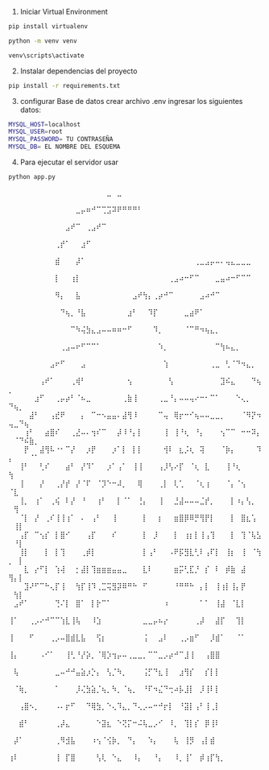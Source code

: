 1) Iniciar Virtual Environment

```bash
pip install virtualenv
```
   
```bash
python -m venv venv
```
   
```bash
venv\scripts\activate
```

2) Instalar dependencias del proyecto

```bash
pip install -r requirements.txt
```

3) configurar Base de datos
   crear archivo .env 
   ingresar los siguientes datos:

```bash
MYSQL_HOST=localhost
MYSQL_USER=root
MYSQL_PASSWORD= TU CONTRASEÑA
MYSQL_DB= EL NOMBRE DEL ESQUEMA
```

4) Para ejecutar el servidor usar 

```bash
python app.py                   
```
⠀⠀⠀⠀⠀⠀⠀⠀⠀⠀⠀⠀⠀⠀⠀⠀⠀⠀⠀⣀⠀⣀⠀⠀⠀⠀⠀⠀⠀⠀⠀⠀⠀⠀⠀⠀⠀⠀⠀⠀⠀⠀⠀⠀⠀⠀⠀⠀⠀⠀⠀⠀⠀⠀⠀
⠀⠀⠀⠀⠀⠀⠀⠀⠀⠀⠀⠀⠀⣀⡤⠶⠚⠉⢉⣩⠽⠟⠛⠛⠛⠃⠀⠀⠀⠀⠀⠀⠀⠀⠀⠀⠀⠀⠀⠀⠀⠀⠀⠀⠀⠀⠀⠀⠀⠀⠀⠀⠀⠀⠀
⠀⠀⠀⠀⠀⠀⠀⠀⠀⠀⠀⣠⠞⠉⠀⢀⣠⠞⠉⠀⠀⠀⠀⠀⠀⠀⠀⠀⠀⠀⠀⠀⠀⠀⠀⠀⠀⠀⠀⠀⠀⠀⠀⠀⠀⠀⠀⠀⠀⠀⠀⠀⠀⠀⠀
⠀⠀⠀⠀⠀⠀⠀⠀⠀⢀⡞⠁⠀⠀⣰⠋⠀⠀⠀⠀⠀⠀⠀⠀⠀⠀⠀⠀⠀⠀⠀⠀⠀⠀⠀⠀⠀⠀⠀⠀⠀⠀⠀⠀⠀⠀⠀⠀⠀⠀⠀⠀⠀⠀⠀
⠀⠀⠀⠀⠀⠀⠀⠀⠀⣾⠀⠀⠀⡼⠁⠀⠀⠀⠀⠀⠀⠀⠀⠀⠀⠀⠀⠀⠀⠀⠀⠀⠀⠀⠀⠀⢀⣀⣠⡤⠤⠄⢤⣄⣀⣀⣀⠀⠀⠀⠀⠀⠀⠀⠀
⠀⠀⠀⠀⠀⠀⠀⠀⠀⡇⠀⠀⢰⡇⠀⠀⠀⠀⠀⠀⠀⠀⠀⠀⠀⠀⠀⠀⠀⠀⠀⢀⣠⠴⠒⠋⠉⠀⠀⠀⣀⣤⠴⠒⠋⠉⠉⠀⠀⠀⠀⠀⠀⠀⠀
⠀⠀⠀⠀⠀⠀⠀⠀⠀⠻⡄⠀⠀⣧⠀⠀⠀⠀⠀⠀⠀⠀⠀⠀⣠⠞⢳⡄⢀⡴⠚⠉⠀⠀⠀⠀⠀⣠⠴⠚⠉⠀⠀⠀⠀⠀⠀⠀⠀⠀⠀⠀⠀⠀⠀
⠀⠀⠀⠀⠀⠀⠀⠀⠀⠀⠙⢦⡀⠘⣧⠀⠀⠀⠀⠀⠀⠀⠀⣰⠃⠀⠀⠹⡏⠀⠀⠀⠀⠀⣀⣴⠟⠁⠀⠀⠀⠀⠀⠀⠀⠀⠀⠀⠀⠀⠀⠀⠀⠀⠀
⠀⠀⠀⠀⠀⠀⠀⠀⠀⠀⠀⠀⠉⠳⢬⣳⣄⣠⠤⠤⠶⠶⠒⠋⠀⠀⠀⠀⠹⡀⠀⠀⠀⠀⠈⠉⠛⠲⢦⣄⡀⠀⠀⠀⠀⠀⠀⠀⠀⠀⠀⠀⠀⠀⠀
⠀⠀⠀⠀⠀⠀⠀⠀⠀⠀⢀⣠⠤⠖⠋⠉⠉⠁⠀⠀⠀⠀⠀⠀⠀⠀⠀⠀⠀⠱⡀⠀⠀⠀⠀⠀⠀⠀⠀⠀⠉⢳⠦⣄⡀⠀⠀⠀⠀⠀⠀⠀⠀⠀⠀
⠀⠀⠀⠀⠀⠀⠀⠀⣠⠖⠋⠀⠀⠀⣠⠀⠀⠀⠀⠀⠀⠀⠀⠀⠀⠀⠀⠀⠀⠀⢱⠀⠀⠀⠀⠀⠀⠀⠀⢀⣀⠀⢃⠈⠙⠲⣄⡀⠀⠀⠀⠀⠀⠀⠀
⠀⠀⠀⠀⠀⠀⢠⠞⠁⠀⠀⠀⢀⢾⠃⠀⠀⠀⠀⠀⠀⠀⠀⢢⠀⠀⠀⠀⠀⠀⠀⢣⠀⠀⠀⠀⠀⠀⠀⠀⠀⣹⠮⣄⠀⠀⠀⠙⢦⡀⠀⠀⠀⠀⠀
⠀⠀⠀⠀⠀⣰⠋⠀⠀⢀⡤⡴⠃⠈⠦⣀⠀⠀⠀⠀⠀⠀⢀⣷⢸⠀⠀⠀⠀⢀⣀⠘⡄⠤⠤⢤⠔⠒⠂⠉⠁⠀⠀⠀⠑⢄⡀⠀⠀⠙⢦⡀⠀⠀⠀
⠀⠀⠀⠀⣼⠃⠀⠀⢠⣞⠟⠀⠀⠀⡄⠀⠉⠒⠢⣤⣤⠄⣼⢻⠸⠀⠀⠀⠀⠉⢤⠀⢿⡖⠒⠊⢦⠤⠤⣀⣀⡀⠀⠀⠀⠈⠻⡝⠲⢤⣀⠙⢦⠀⠀
⠀⠀⠀⢰⠃⠀⠀⣴⣿⠎⠀⠀⢀⣜⠤⠄⢲⠎⠉⠀⠀⡼⠸⠘⡄⡇⠀⠀⠀⠀⢸⠀⢸⠘⢆⠀⠘⡄⠀⠀⠀⢢⠉⠉⠀⠒⠒⠽⡄⠀⠈⠙⠮⣷⡀
⠀⠀⠀⡟⠀⠀⣼⢻⠧⠐⠂⠉⡜⠀⠀⡰⡟⠀⠀⠀⡰⠁⡇⠀⡇⡇⠀⠀⠀⠀⢺⠇⠀⣆⡨⢆⠀⢽⠀⠀⠀⠈⡷⡄⠀⠀⠀⠀⠹⡄⠀⠀⠀⠈⠁
⠀⠀⢸⠃⠀⠀⢃⠎⠀⠀⠀⣴⠃⠀⡜⠹⠁⠀⠀⡰⠁⢠⠁⠀⢸⢸⠀⠀⠀⢠⡸⢣⠔⡏⠀⠈⢆⠀⣇⠀⠀⠀⢸⠘⢆⠀⠀⠀⠀⢳⠀⠀⠀⠀⠀
⠀⠀⢸⠀⠀⠀⡜⠀⠀⢀⡜⡞⠀⡜⠈⠏⠀⠈⡹⠑⠒⠼⡀⠀⠀⢿⠀⠀⠀⢀⡇⠀⢇⢁⠀⠀⠈⢆⢰⠀⠀⠀⠈⡄⠈⢢⠀⠀⠀⠈⣇⠀⠀⠀⠀
⠀⠀⢸⡀⠀⢰⠁⠀⢀⢮⠀⠇⡜⠀⠘⠀⠀⢰⠃⠀⠀⡇⠈⠁⠀⢘⡄⠀⠀⢸⠀⠀⣘⣼⠤⠤⠤⣈⡞⡀⠀⠀⠀⡇⠰⡄⢣⡀⠀⠀⢻⠀⠀⠀⠀
⠀⠀⠈⡇⠀⡜⠀⢀⠎⢸⢸⢰⠁⠀⠄⠀⢠⠃⠀⠀⢸⠀⠀⠀⠀⠀⡇⠀⠀⡆⠀⠀⣶⣿⡿⠿⡛⢻⡟⡇⠀⠀⠀⡇⠀⣿⣆⢡⠀⠀⢸⡇⠀⠀⠀
⠀⠀⢠⡏⠀⠉⢢⡎⠀⡇⣿⠊⠀⠀⠀⢠⡏⠀⠀⠀⠎⠀⠀⠀⠀⠀⡇⠀⡸⠀⠀⠀⡇⠀⢰⡆⡇⢸⢠⢹⠀⠀⠀⡇⠀⢹⠈⢧⣣⠀⠘⡇⠀⠀⠀
⠀⠀⢸⡇⠀⠀⠀⡇⠀⡇⢹⠀⠀⠀⢀⡾⡇⠀⠀⠀⠀⠀⠀⠀⠀⠀⡇⢠⠃⠀⠀⠠⠟⡯⣻⣇⢃⠇⢠⠏⡇⠀⢸⡆⠀⢸⠀⠈⢳⡀⠀⡇⠀⠀⠀
⠀⠀⠀⣇⠀⡔⠋⡇⠀⢱⢼⠀⠀⡂⣼⡇⢹⣶⣶⣶⣤⣤⣀⠀⠀⠀⣇⠇⠀⠀⠀⠀⣶⡭⢃⣏⡘⠀⡎⠀⠇⠀⡾⣷⠀⣼⠀⠀⠀⢻⡄⡇⠀⠀⠀
⠀⠀⠀⣹⠜⠋⠉⠓⢄⡏⢸⠀⠀⢳⡏⢸⠹⢀⣉⢭⣻⡽⠿⠛⠓⠀⠋⠀⠀⠀⠀⠀⠘⠛⠛⠓⠀⡄⡇⠀⢸⢰⡇⢸⡄⡟⠀⠀⠀⠀⢳⡇⠀⠀⠀
⠀⣠⠞⠁⠀⠀⠀⠀⠀⢙⠌⡇⠀⣿⠁⠀⡇⡗⠉⠁⠀⠀⠀⠀⠀⠀⠀⠀⠀⠀⠰⠀⠀⠀⠀⠀⠀⠁⠁⠀⢸⣼⠀⠈⣇⡇⠀⠀⠀⠀⠀⠀⠀⠀⠀
⢸⠁⠀⠀⢀⡠⠔⠚⠉⠉⢱⣇⢸⢧⠀⠀⠸⣱⠀⠀⠀⠀⠀⠀⠀⠀⣀⣀⡤⠦⡔⠀⠀⠀⠀⠀⢀⡼⠀⠀⣼⡏⠀⠀⢹⡇⠀⠀⠀⠀⠀⠀⠀⠀⠀
⢸⠀⠀⠀⠋⠀⠀⠀⢀⡠⠤⣿⣾⣇⣧⠀⠀⢫⡆⠀⠀⠀⠀⠀⠀⠀⢨⠀⠀⣠⠇⠀⠀⢀⡠⣶⠋⠀⠀⡸⣾⠁⠀⠀⠈⠁⠀⠀⠀⠀⠀⠀⠀⠀⠀
⢸⡄⠀⠀⠀⠀⠠⠊⠁⠀⠀⢸⢃⠘⡜⡵⡀⠈⢿⡱⢲⡤⠤⢀⣀⣀⡀⠉⠉⣀⡠⡴⠚⠉⣸⢸⠀⠀⢠⣿⣿⠀⠀⠀⠀⠀⠀⠀⠀⠀⠀⠀⠀⠀⠀
⠀⢧⠀⠀⠀⠀⠀⠀⠀⣀⠤⠚⠚⣤⣵⡰⡑⡄⠀⢣⡈⠳⡀⠀⠀⠀⢨⡋⠙⣆⢸⠀⠀⣰⢻⡎⠀⠀⡎⡇⡇⠀⠀⠀⠀⠀⠀⠀⠀⠀⠀⠀⠀⠀⠀
⠀⠈⢷⡀⠀⠀⠀⠀⠀⠁⠀⠀⠀⡸⢌⣳⣵⡈⢦⡀⠳⡀⠈⢦⡀⠀⠘⠏⠲⣌⠙⢒⠴⡧⣸⡇⠀⡸⢸⠇⡇⠀⠀⠀⠀⠀⠀⠀⠀⠀⠀⠀⠀⠀⠀
⠀⠀⢠⣿⠢⡀⠀⠀⠀⠠⠄⡖⠋⠀⠀⠙⢿⣳⡀⠑⢄⠹⣄⡀⠙⢄⡠⠤⠒⠚⡖⡇⠀⠘⣽⡇⢠⠃⢸⢀⡇⠀⠀⠀⠀⠀⠀⠀⠀⠀⠀⠀⠀⠀⠀
⠀⠀⣾⠃⠀⠀⠀⠀⠀⢀⡼⣄⠀⠀⠀⠀⠀⠑⣽⣆⠀⠑⢝⡍⠒⠬⢧⣀⡠⠊⠀⠸⡀⠀⢹⡇⡎⠀⡿⢸⠇⠀⠀⠀⠀⠀⠀⠀⠀⠀⠀⠀⠀⠀⠀
⠀⡼⠁⠀⠀⠀⠀⠀⠀⢀⠻⣺⣧⠀⠀⠀⠰⢢⠈⢪⡷⡀⠀⠙⡄⠀⠀⠱⡄⠀⠀⠀⢧⠀⢸⡻⠀⢠⡇⣾⠀⠀⠀⠀⠀⠀⠀⠀⠀⠀⠀⠀⠀⠀⠀
⢰⠇⠀⠀⠀⠀⠀⠀⠀⢸⠀⡏⣿⠀⠀⠀⠀⢣⢇⠀⠑⣄⠀⠀⠸⡄⠀⠀⠘⡄⠀⠀⠸⡀⢸⠁⠀⡾⢰⡏⢳⡀⠀⠀⠀⠀⠀⠀⠀⠀⠀⠀⠀⠀⠀
